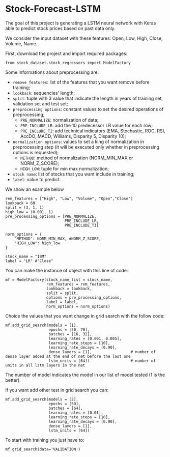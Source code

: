 # Stock-Forecast-LSTM
The goal of this project is generating a LSTM neural network with Keras able to predict stock prices based on past data only.

We consider the input dataset with these features: Open, Low, High, Close, Volume, Name.

First, download the project and import required packages:
```
from stock_dataset.stock_regressors import ModelFactory
```

Some informations about preprocessing are:
  - `remove features`: list of the features that you want remove before training;
  - `lookback`: sequencies' length;
  - `split`: tuple with 3 value that indicate the length in years of training set, validation set and test set;
  - `preprocessing options`: constant values to set the desired operations of preprocessing;
    - `PRE_NORMALIZE`: normalization of data;
    - `PRE_INCLUDE_LR`: add the 10 predecessor LR value for each row;
    - `PRE_INCLUDE_TI`: add technical indicators (EMA, Stochastic, ROC, RSI, AccDO, MACD, Williams, Disparity 5, Disparity 10);
  - `normalization options`: values to set a king of normalization in preprocessing step (it will be executed only whether in preprocessing options is requested);
    - `METHOD`: method of normalization (NORM_MIN_MAX or NORM_Z_SCORE);
    - `HIGH_LOW`: tuple for min max normalization;
  - `stock name`: list of stocks that you want include in training;
  - `label`: value to predict.

We show an example below
```
rem_features = ["High", "Low", "Volume", "Open","Close"]
lookback = 60
split = (3, 1, 1)
high_low = (0.001, 1)
pre_processing_options = [PRE_NORMALIZE,
                          PRE_INCLUDE_LR,
                          PRE_INCLUDE_TI]

norm_options = {
    "METHOD": NORM_MIN_MAX, #NORM_Z_SCORE,
    "HIGH_LOW": high_low
}

stock_name = "IBM"
label = "LR" #"Close"
```

You can make the instance of object with this line of code:
```
mf = ModelFactory(stock_name_list = stock_name,
                  rem_features = rem_features, 
                  lookback = lookback, 
                  split = split, 
                  options = pre_processing_options, 
                  label = label, 
                  norm_options = norm_options)
```

Choice the values that you want change in grid search with the follow code:
```
mf.add_grid_search(models = [1], 
                   epochs = [50, 70], 
                   batches = [16, 32], 
                   learning_rates = [0.001, 0.005], 
                   learning_rate_steps = [10], 
                   learning_rate_decays = [0.90], 
                   dense_layers = [1],                 # number of dense layer added at the end of net before the last one
                   lstm_units = [64])                  # number of units in all lstm layers in the net
```
The number of model indicates the model in our list of model tested (1 is the better).

If you want add other test in grid search you can: 
```
mf.add_grid_search(models = [2], 
                   epochs = [50], 
                   batches = [64], 
                   learning_rates = [0.01], 
                   learning_rate_steps = [10], 
                   learning_rate_decays = [0.90], 
                   dense_layers = [1], 
                   lstm_units = [64])
```

To start with training you just have to:
```
mf.grid_search(data='VALIDATION')
```
